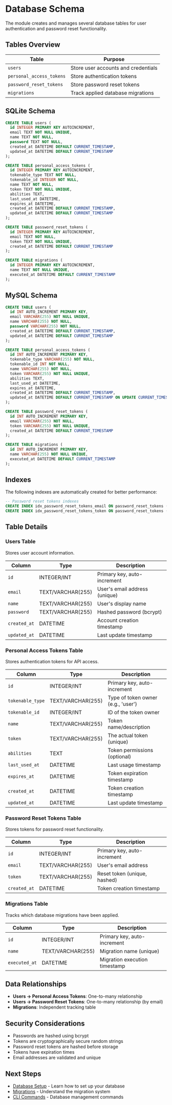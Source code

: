 # Database Schema

The module creates and manages several database tables for user authentication and password reset functionality.

## Tables Overview

| Table | Purpose |
|-------|---------|
| `users` | Store user accounts and credentials |
| `personal_access_tokens` | Store authentication tokens |
| `password_reset_tokens` | Store password reset tokens |
| `migrations` | Track applied database migrations |

## SQLite Schema

```sql
CREATE TABLE users (
  id INTEGER PRIMARY KEY AUTOINCREMENT,
  email TEXT NOT NULL UNIQUE,
  name TEXT NOT NULL,
  password TEXT NOT NULL,
  created_at DATETIME DEFAULT CURRENT_TIMESTAMP,
  updated_at DATETIME DEFAULT CURRENT_TIMESTAMP
);

CREATE TABLE personal_access_tokens (
  id INTEGER PRIMARY KEY AUTOINCREMENT,
  tokenable_type TEXT NOT NULL,
  tokenable_id INTEGER NOT NULL,
  name TEXT NOT NULL,
  token TEXT NOT NULL UNIQUE,
  abilities TEXT,
  last_used_at DATETIME,
  expires_at DATETIME,
  created_at DATETIME DEFAULT CURRENT_TIMESTAMP,
  updated_at DATETIME DEFAULT CURRENT_TIMESTAMP
);

CREATE TABLE password_reset_tokens (
  id INTEGER PRIMARY KEY AUTOINCREMENT,
  email TEXT NOT NULL,
  token TEXT NOT NULL UNIQUE,
  created_at DATETIME DEFAULT CURRENT_TIMESTAMP
);

CREATE TABLE migrations (
  id INTEGER PRIMARY KEY AUTOINCREMENT,
  name TEXT NOT NULL UNIQUE,
  executed_at DATETIME DEFAULT CURRENT_TIMESTAMP
);
```

## MySQL Schema

```sql
CREATE TABLE users (
  id INT AUTO_INCREMENT PRIMARY KEY,
  email VARCHAR(255) NOT NULL UNIQUE,
  name VARCHAR(255) NOT NULL,
  password VARCHAR(255) NOT NULL,
  created_at DATETIME DEFAULT CURRENT_TIMESTAMP,
  updated_at DATETIME DEFAULT CURRENT_TIMESTAMP
);

CREATE TABLE personal_access_tokens (
  id INT AUTO_INCREMENT PRIMARY KEY,
  tokenable_type VARCHAR(255) NOT NULL,
  tokenable_id INT NOT NULL,
  name VARCHAR(255) NOT NULL,
  token VARCHAR(255) NOT NULL UNIQUE,
  abilities TEXT,
  last_used_at DATETIME,
  expires_at DATETIME,
  created_at DATETIME DEFAULT CURRENT_TIMESTAMP,
  updated_at DATETIME DEFAULT CURRENT_TIMESTAMP ON UPDATE CURRENT_TIMESTAMP
);

CREATE TABLE password_reset_tokens (
  id INT AUTO_INCREMENT PRIMARY KEY,
  email VARCHAR(255) NOT NULL,
  token VARCHAR(255) NOT NULL UNIQUE,
  created_at DATETIME DEFAULT CURRENT_TIMESTAMP
);

CREATE TABLE migrations (
  id INT AUTO_INCREMENT PRIMARY KEY,
  name VARCHAR(255) NOT NULL UNIQUE,
  executed_at DATETIME DEFAULT CURRENT_TIMESTAMP
);
```

## Indexes

The following indexes are automatically created for better performance:

```sql
-- Password reset tokens indexes
CREATE INDEX idx_password_reset_tokens_email ON password_reset_tokens (email);
CREATE INDEX idx_password_reset_tokens_token ON password_reset_tokens (token);
```

## Table Details

### Users Table

Stores user account information.

| Column | Type | Description |
|--------|------|-------------|
| `id` | INTEGER/INT | Primary key, auto-increment |
| `email` | TEXT/VARCHAR(255) | User's email address (unique) |
| `name` | TEXT/VARCHAR(255) | User's display name |
| `password` | TEXT/VARCHAR(255) | Hashed password (bcrypt) |
| `created_at` | DATETIME | Account creation timestamp |
| `updated_at` | DATETIME | Last update timestamp |

### Personal Access Tokens Table

Stores authentication tokens for API access.

| Column | Type | Description |
|--------|------|-------------|
| `id` | INTEGER/INT | Primary key, auto-increment |
| `tokenable_type` | TEXT/VARCHAR(255) | Type of token owner (e.g., 'user') |
| `tokenable_id` | INTEGER/INT | ID of the token owner |
| `name` | TEXT/VARCHAR(255) | Token name/description |
| `token` | TEXT/VARCHAR(255) | The actual token (unique) |
| `abilities` | TEXT | Token permissions (optional) |
| `last_used_at` | DATETIME | Last usage timestamp |
| `expires_at` | DATETIME | Token expiration timestamp |
| `created_at` | DATETIME | Token creation timestamp |
| `updated_at` | DATETIME | Last update timestamp |

### Password Reset Tokens Table

Stores tokens for password reset functionality.

| Column | Type | Description |
|--------|------|-------------|
| `id` | INTEGER/INT | Primary key, auto-increment |
| `email` | TEXT/VARCHAR(255) | User's email address |
| `token` | TEXT/VARCHAR(255) | Reset token (unique, hashed) |
| `created_at` | DATETIME | Token creation timestamp |

### Migrations Table

Tracks which database migrations have been applied.

| Column | Type | Description |
|--------|------|-------------|
| `id` | INTEGER/INT | Primary key, auto-increment |
| `name` | TEXT/VARCHAR(255) | Migration name (unique) |
| `executed_at` | DATETIME | Migration execution timestamp |

## Data Relationships

- **Users → Personal Access Tokens**: One-to-many relationship
- **Users → Password Reset Tokens**: One-to-many relationship (by email)
- **Migrations**: Independent tracking table

## Security Considerations

- Passwords are hashed using bcrypt
- Tokens are cryptographically secure random strings
- Password reset tokens are hashed before storage
- Tokens have expiration times
- Email addresses are validated and unique

## Next Steps

- [Database Setup](/guide/database-setup) - Learn how to set up your database
- [Migrations](/database/migrations) - Understand the migration system
- [CLI Commands](/database/cli-commands) - Database management commands 